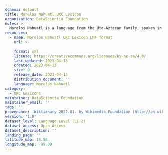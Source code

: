 ```yaml
---
schema: default
title: Morelos Nahuatl UKC Lexicon
organization: DataScientia Foundation
notes: >-
  Morelos Nahuatl is a language from the Uto-Aztecan family, spoken in North America. The UKC Lexicon of Morelos Nahuatl is represented as a lexico-semantic network. It consists of words, word senses, synsets, as well as sense-level and synset-level relationships.
resources:
  - name: Morelos Nahuatl UKC Lexicon LMF format
    url: >-
      
    format: xml
    license: https://creativecommons.org/licenses/by-nc-sa/4.0/
    last_updated: 2023-04-13
    created: 2023-04-13
    size: 0
    release_date: 2023-04-13
    distribution_document: ''
    language: Morelos Nahuatl
category:
  - UKC Lexicons
maintainer: DataScientia Foundation
maintainer_email: ''
tags: ''
provenance: 'Wiktionary 2022.01. by Wikimedia Foundation (http://en.wiktionary.org); Princeton WordNet 2.1 by Princeton University (https://wordnet.princeton.edu)'
version: '1.0'
dataset_level: Language Level (L1-2)
dataset_access: Open Access
dataset_description: ''
landing_page: ''
latitude_map: 18.58
longitude_map: -99.08
---
```

